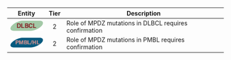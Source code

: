|Entity|Tier|Description              |
|:----:|:----:|------------------------------|
|![DLBCL](images/icons/DLBCL_tier2.png) | 2 | Role of MPDZ mutations in DLBCL requires confirmation|
|![PMBL](images/icons/PMBL_tier2.png) | 2 | Role of MPDZ mutations in PMBL requires confirmation|
